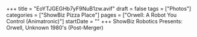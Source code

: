 +++
title = "EoYTJGEGHb7yF9NuB1zw.avif"
draft = false
tags = ["Photos"]
categories = ["ShowBiz Pizza Place"]
pages = ["Orwell: A Robot You Control (Animatronic)"]
startDate = ""
+++
ShowBiz Robotics Presents: Orwell, Unknown 1980's (Post-Merger)
